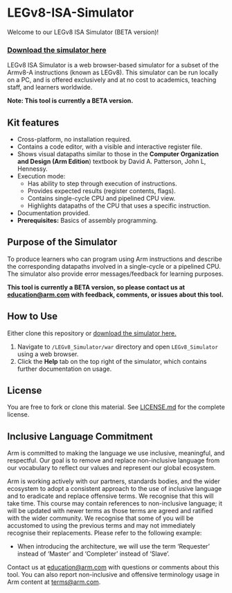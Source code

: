 
# LEGv8-ISA-Simulator

Welcome to our LEGv8 ISA Simulator (BETA version)!

### [Download the simulator here](https://github.com/arm-university/LEGv8-ISA-Simulator/archive/refs/heads/main.zip)

LEGv8 ISA Simulator is a web browser-based simulator for a subset of the Armv8-A instructions (known as LEGv8). This simulator can be run locally on a PC, and is offered exclusively and at no cost to academics, teaching staff, and learners worldwide. 

**Note: This tool is currently a BETA version.**

 
 ## Kit features

* Cross-platform, no installation required.
* Contains a code editor, with a visible and interactive register file.
* Shows visual datapaths similar to those in the **Computer Organization and Design (Arm Edition**) textbook by David A. Patterson, John L, Hennessy. 
* Execution mode:
    * Has ability to step through execution of instructions.
    * Provides expected results (register contents, flags).
    * Contains single-cycle CPU and pipelined CPU view.
    * Highlights datapaths of the CPU that uses a specific instruction. 
* Documentation provided.
* **Prerequisites:** Basics of assembly programming.

## Purpose of the Simulator
To produce learners who can program using Arm instructions and describe the corresponding datapaths involved in a single-cycle or a pipelined CPU. The simulator also provide error messages/feedback for learning purposes. 

**This tool is currently a BETA version, so please contact us at education@arm.com with feedback, comments, or issues about this tool.**

## How to Use
Either clone this repository or [download the simulator here.](https://github.com/arm-university/LEGv8-ISA-Simulator/archive/refs/heads/main.zip)


1.	Navigate to `/LEGv8_Simulator/war` directory and open `LEGv8_Simulator` using a web browser. 
3.	Click the **Help** tab on the top right of the simulator, which contains further documentation on usage. 



## License
You are free to fork or clone this material. See [LICENSE.md](https://github.com/arm-university/LEGv8-ISA-Simulator/blob/main/License/LICENSE.md) for the complete license.

## Inclusive Language Commitment
Arm is committed to making the language we use inclusive, meaningful, and respectful. Our goal is to remove and replace non-inclusive language from our vocabulary to reflect our values and represent our global ecosystem.
 
Arm is working actively with our partners, standards bodies, and the wider ecosystem to adopt a consistent approach to the use of inclusive language and to eradicate and replace offensive terms. We recognise that this will take time. This course may contain references to non-inclusive language; it will be updated with newer terms as those terms are agreed and ratified with the wider community. We recognise that some of you will be accustomed to using the previous terms and may not immediately recognise their replacements. Please refer to the following example:

* When introducing the architecture, we will use the term ‘Requester’ instead of ‘Master’ and ‘Completer’ instead of ‘Slave’. 

 
Contact us at education@arm.com with questions or comments about this tool. You can also report non-inclusive and offensive terminology usage in Arm content at terms@arm.com.
